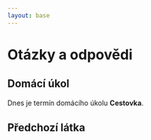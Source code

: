 ```yaml
---
layout: base
---
```


# Otázky a odpovědi

## Domácí úkol

Dnes je termín domácího úkolu **Cestovka**.

## Předchozí látka
